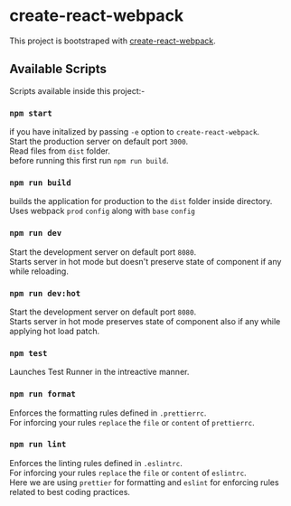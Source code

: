 # create-react-webpack

This project is bootstraped with [create-react-webpack](https://github.com/AlokTakshak/create-react-webpack).

## Available Scripts

Scripts available inside this project:-

### `npm start`

if you have initalized by passing `-e` option to `create-react-webpack`. <br>
Start the production server on default port `3000`.<br>
Read files from `dist` folder.<br>
before running this first run `npm run build`.

### `npm run build`

builds the application for production to the `dist` folder inside directory.<br>
Uses webpack `prod` `config` along with `base` `config`

### `npm run dev`

Start the development server on default port `8080`.<br>
Starts server in hot mode but doesn't preserve state of component if any while reloading.

### `npm run dev:hot`

Start the development server on default port `8080`.<br>
Starts server in hot mode preserves state of component also if any while applying hot load patch.

### `npm test`

Launches Test Runner in the intreactive manner.

### `npm run format`

Enforces the formatting rules defined in `.prettierrc`.<br>
For inforcing your rules `replace` the `file` or `content` of `prettierrc`.

### `npm run lint`

Enforces the linting rules defined in `.eslintrc`.
<br>
For inforcing your rules `replace` the `file` or `content` of `eslintrc`.<br>
Here we are using `prettier` for formatting and `eslint` for enforcing rules related to best coding practices.
